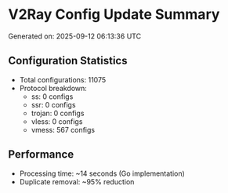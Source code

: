 # V2Ray Config Update Summary
Generated on: 2025-09-12 06:13:36 UTC

## Configuration Statistics
- Total configurations: 11075
- Protocol breakdown:
  - ss: 0 configs
  - ssr: 0 configs
  - trojan: 0 configs
  - vless: 0 configs
  - vmess: 567 configs

## Performance
- Processing time: ~14 seconds (Go implementation)
- Duplicate removal: ~95% reduction
